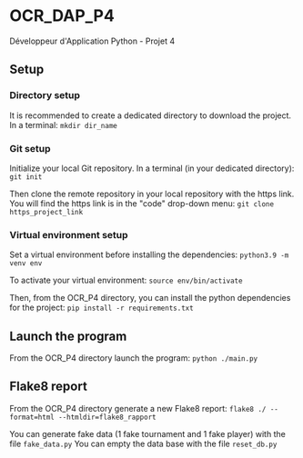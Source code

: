 # OCR_DAP_P4
Développeur d'Application Python - Projet 4



## Setup

### Directory setup
It is recommended to create a dedicated directory to download the project.
In a terminal:
`mkdir dir_name`

### Git setup
Initialize your local Git repository. In a terminal (in your dedicated directory):
`git init`

Then clone the remote repository in your local repository with the https link. You will find the https link is in the "code" drop-down menu:
`git clone https_project_link`

### Virtual environment setup
Set a virtual environment before installing the dependencies:
`python3.9 -m venv env`

To activate your virtual environment:
`source env/bin/activate`

Then, from the OCR_P4 directory, you can install the python dependencies for the project: 
`pip install -r requirements.txt`


## Launch the program

From the OCR_P4 directory launch the program:
`python ./main.py`


## Flake8 report 

From the OCR_P4 directory generate a new Flake8 report:
`flake8 ./ --format=html --htmldir=flake8_rapport`

You can generate fake data (1 fake tournament and 1 fake player) with the file `fake_data.py`
You can empty the data base with the file `reset_db.py`